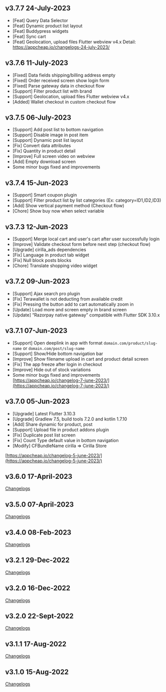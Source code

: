 ## v3.7.7 24-July-2023
- [Feat] Query Data Selector
- [Feat] Dynamic product list layout
- [Feat] Buddypress widgets
- [Feat] Sync cart
- [Feat] Geolocation, upload files Flutter webview v4.x
Detail: https://appcheap.io/changelogs-24-july-2023/

## v3.7.6 11-July-2023
- [Fixed] Data fields shipping/billing address empty
- [Fixed] Order received screen show login form
- [Fixed] Parse gateway data in checkout flow
- [Support] Filter product list with brand
- [Support] Geolocation, upload files Flutter webview v4.x
- [Added] Wallet checkout in custom checkout flow

## v3.7.5 06-July-2023
- [Support] Add post list to bottom navigation
- [Support] Disable image in post item
- [Support] Dynamic post list layout
- [Fix] Convert data attributes
- [Fix] Quantity in product detail
- [Improve] Full screen video on webview
- [Add] Empty download screen
- Some minor bugs fixed and improvements

## v3.7.4 15-Jun-2023
- [Support] Smart coupon plugin
- [Support] Filter product list by list categories (Ex: category=ID1,ID2,ID3)
- [Add] Show vertical payment method (Checkout flow)
- [Chore] Show buy now when select variable

## v3.7.3 12-Jun-2023
- [Support] Merge local cart and user's cart after user successfully login
- [Improve] Validate checkout form before next step (checkout flow)
- [Upgrade] cirilla_ads dependencies
- [Fix] Language in product tab widget
- [Fix] Null block posts blocks
- [Chore] Translate shopping video widget

## v3.7.2 09-Jun-2023
- [Support] Ajax search pro plugin
- [Fix] Terawallet is not deducting from available credit
- [Fix] Pressing the button add to cart automatically zoom in
- [Update] Load more and screen empty in brand screen
- [Update] “Razorpay native gateway” compatible with Flutter SDK 3.10.x

## v3.7.1 07-Jun-2023
- [Support] Open deeplink in app with format `domain.com/product/slug-name` or `domain.com/post/slug-name`
- [Support] Show/Hide bottom navigation bar
- [Improve] Show filename upload in cart and product detail screen
- [Fix] The app freeze after login in checkout
- [Improve] Hide out of stock variations
- Some minor bugs fixed and improvements
[https://appcheap.io/changelog-7-june-2023/](https://appcheap.io/changelog-7-june-2023/)

## v3.7.0 05-Jun-2023

- [Upgrade] Latest Flutter 3.10.3
- [Upgrade] Gradlew 7.5, build tools 7.2.0 and kotlin 1.7.10
- [Add] Share dynamic for product, post
- [Support] Upload file in product addons plugin
- [Fix] Duplicate post list screen
- [Fix] Count Type default value in bottom navigation
- [Modify] CFBundleName cirilla => Cirilla Store

[https://appcheap.io/changelog-5-june-2023/](https://appcheap.io/changelog-5-june-2023/)

## v3.6.0 17-April-2023

[Changelogs](https://appcheap.io/changelog-17-april-2023/)

## v3.5.0 07-April-2023

[Changelogs](https://appcheap.io/changelog-07-april-2023/)

## v3.4.0 08-Feb-2023

[Changelogs](https://appcheap.io/changelog-08-feb-2023/)

## v3.2.1 29-Dec-2022

[Changelogs](https://appcheap.io/changelog-29-dec-2022/)

## v3.2.0 16-Dec-2022

[Changelogs](https://appcheap.io/changelog-16-dec-2022/)

## v3.2.0 22-Sept-2022

[Changelogs](https://appcheap.io/changelog-22-sept-2022/)

## v3.1.1 17-Aug-2022

[Changelogs](https://appcheap.io/changelog-17-aug-2022/)

## v3.1.0 15-Aug-2022

[Changelogs](https://appcheap.io/changelog-15-aug-2022/)
